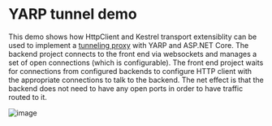 # YARP tunnel demo

This demo shows how HttpClient and Kestrel transport extensiblity can be used to implement a [tunneling proxy](https://en.wikipedia.org/wiki/HTTP_tunnel) with YARP and ASP.NET Core. The backend project connects to the front end via websockets and manages a set of open connections (which is configurable). The front end project waits for connections from configured backends to configure HTTP client with the appropriate connections to talk to the backend. The net effect is that the backend does not need to have any open ports in order to have traffic routed to it.


![image](https://user-images.githubusercontent.com/95136/167063056-52d7491b-6e8a-4a2c-a51d-0734b3e41930.png)

